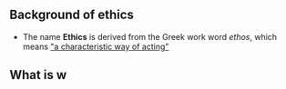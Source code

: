 ## Background of ethics
- The name **Ethics** is derived from the Greek work word *ethos*, which means <u>"a characteristic way of acting"</u>


## What is w
